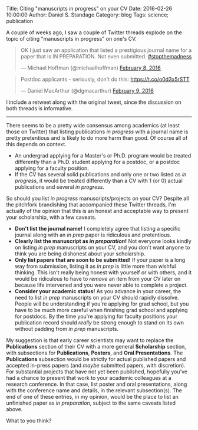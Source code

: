 Title: Citing "manuscripts in progress" on your CV
Date: 2016-02-26 10:00:00
Author: Daniel S. Standage
Category: blog
Tags: science; publication

A couple of weeks ago, I saw a couple of Twitter threads explode on the topic of citing "manuscripts in progress" on one's CV.

<blockquote class="twitter-tweet" data-lang="en"><p lang="en" dir="ltr">OK I just saw an application that listed a prestigious journal name for a paper that is IN PREPARATION. Not even submitted. <a href="https://twitter.com/hashtag/stopthemadness?src=hash">#stopthemadness</a></p>&mdash; Michael Hoffman (@michaelhoffman) <a href="https://twitter.com/michaelhoffman/status/696758391239221248">February 8, 2016</a></blockquote>
<script async src="//platform.twitter.com/widgets.js" charset="utf-8"></script>

<blockquote class="twitter-tweet" data-lang="en"><p lang="en" dir="ltr">Postdoc applicants - seriously, don&#39;t do this: <a href="https://t.co/o0d3x5rSTT">https://t.co/o0d3x5rSTT</a></p>&mdash; Daniel MacArthur (@dgmacarthur) <a href="https://twitter.com/dgmacarthur/status/696892638721474560">February 9, 2016</a></blockquote>
<script async src="//platform.twitter.com/widgets.js" charset="utf-8"></script>

I include a retweet along with the original tweet, since the discussion on both threads is informative.

------

There seems to be a pretty wide consensus among academics (at least those on Twitter) that listing publications *in progress* with a journal name is pretty pretentious and is likely to do more harm than good.
Of course all of this depends on context.

- An undergrad applying for a Master's or Ph.D. program would be treated differently than a Ph.D. student applying for a postdoc, or a postdoc applying for a faculty position.
- If the CV has several solid publications and only one or two listed as *in progress*, it would be treated differently than a CV with 1 (or 0) actual publications and several *in progress*.

So should you list *in progress* manuscripts/projects on your CV?
Despite all the pitchfork brandishing that accompanied these Twitter threads, I'm actually of the opinion that this is an honest and acceptable way to present your scholarship, with a few caveats.

- **Don't list the journal name!**
  I completely agree that listing a specific journal along with an *in prep* paper is ridiculous and pretentious.
- **Clearly list the manuscript as _in preparation_!**
  Not everyone looks kindly on listing *in prep* manuscripts on your CV, and you don't want anyone to think you are being dishonest about your scholarship.
- **Only list papers that are soon to be submitted!**
  If your paper is a long way from submission, listing it as *in prep* is little more than wishful thinking.
  This isn't really being honest with yourself or with others, and it would be ridiculous to have to *remove* an item from your CV later on because life intervened and you were never able to complete a project.
- **Consider your academic status!**
  As you advance in your career, the need to list *in prep* manuscripts on your CV should rapidly dissolve.
  People will be understanding if you're applying for grad school, but you have to be much more careful when finishing grad school and applying for postdocs.
  By the time you're applying for faculty positions your publication record should *really* be strong enough to stand on its own without padding from *in prep* manuscripts.

My suggestion is that early career scientists may want to replace the **Publications** section of their CV with a more general **Scholarship** section, with subsections for **Publications**, **Posters**, and **Oral Presentations**.
The **Publications** subsection would be strictly for actual published papers and accepted in-press papers (and *maybe* submitted papers, with discretion).
For substantial projects that have not yet been published, hopefully you've had a chance to present that work to your academic colleagues at a research conference.
In that case, list poster and oral presentations, along with the conference name and details, in the relevant subsection(s).
The end of one of these entries, in my opinion, would be the place to list an unfinished paper as *in preparation*, subject to the same caveats listed above.

What to you think?

